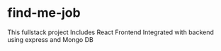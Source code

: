# find-me-job
This fullstack project Includes React Frontend Integrated with backend using express and Mongo DB
